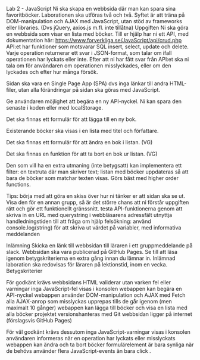 Lab 2 - JavaScript
Ni ska skapa en webbsida där man kan spara sina favoritböcker. Laborationen ska utföras två och två. Syftet är att träna på DOM-manipulation och AJAX med JavaScript, utan stöd av frameworks eller libraries. (Dvs jQuery, axios.js m.fl. inte tillåtna)
Uppgiften
Ni ska göra en webbsida som visar en lista med böcker. Till er hjälp har ni ett API, med dokumentation här: https://www.forverkliga.se/JavaScript/api/crud.php 
API:et har funktioner som motsvarar SQL insert, select, update och delete. Varje operation returnerar ett svar i JSON-format, som talar om ifall operationen har lyckats eller inte. Efter att ni har fått svar från API:et ska ni tala om för användaren om operationen misslyckades, eller om den lyckades och efter hur många försök.

Sidan ska vara en Single Page App (SPA) dvs inga länkar till andra HTML-filer, utan alla förändringar på sidan ska göras med JavaScript.

Ge användaren möjlighet att begära en ny API-nyckel. Ni kan spara den senaste i koden eller med localStorage.

Det ska finnas ett formulär för att lägga till en ny bok.

Existerande böcker ska visas i en lista med titel och författare.

Det ska finnas ett formulär för att ändra en bok i listan. (VG)

Det ska finnas en funktion för att ta bort en bok ur listan. (VG)

Den som vill ha en extra utmaning (inte betygsatt) kan implementera ett filter: en textruta där man skriver text; listan med böcker uppdateras så att bara de böcker som matchar texten visas. Görs bäst med higher order functions.

Tips:
börja med att göra en skiss över hur ni tänker er att sidan ska se ut. Visa den för en annan grupp, så är det större chans att ni förstår uppgiften rätt och gör ett funktionellt gränssnitt.
testa API-funktionerna genom att skriva in en URL med querystring i webbläsarens adressfält
utnyttja handledningstiden till att fråga om hjälp
felsökning: använd console.log(string) för att skriva ut värdet på variabler, med informativa meddelanden

Inlämning
Skicka en länk till webbsidan till läraren i ett gruppmeddelande på slack. Webbsidan ska vara publicerad på GitHub Pages. Se till att läsa igenom betygskriterierna en extra gång innan du lämnar in.
Inlämnad laboration ska redovisas för läraren på lektionstid, inom en vecka.
Betygskriterier

För godkänt krävs
webbsidans HTML validerar utan varken fel eller varningar
inga JavaScript-fel visas i konsolen
webappen kan begära en API-nyckel
webappen använder DOM-manipulation och AJAX med Fetch
alla AJAX-anrop som misslyckas upprepas tills de går igenom (men maximalt 10 gånger)
webappen kan lägga till böcker och visa en lista med alla böcker
projektet versionshanteras med Git
webbsidan ligger på internet (förslagsvis GitHub Pages)

För väl godkänt krävs dessutom
inga JavaScript-varningar visas i konsolen
användaren informeras när en operation har lyckats eller misslyckats
webappen kan ändra och ta bort böcker
formulärelement är bara synliga när de behövs
använder flera JavaScript-events än bara click 
.
